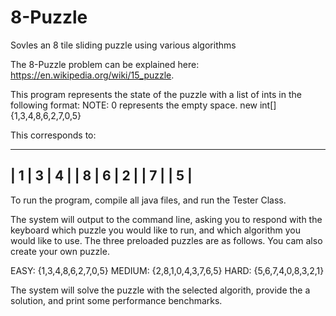 # 8-Puzzle
Sovles an 8 tile sliding puzzle using various algorithms

The 8-Puzzle problem can be explained here: https://en.wikipedia.org/wiki/15_puzzle.

This program represents the state of the puzzle with a list of ints in the following format:
NOTE: 0 represents the empty space.
new int[]{1,3,4,8,6,2,7,0,5}

This corresponds to:

--------------
| 1 | 3 | 4 | 
| 8 | 6 | 2 | 
| 7 |   | 5 | 
--------------

To run the program, compile all java files, and run the Tester Class.

The system will output to the command line, asking you to respond with the keyboard which puzzle you would
like to run, and which algorithm you would like to use. The three preloaded puzzles are as follows. You cam also
create your own puzzle.

EASY: {1,3,4,8,6,2,7,0,5}
MEDIUM: {2,8,1,0,4,3,7,6,5}
HARD: {5,6,7,4,0,8,3,2,1}

The system will solve the puzzle with the selected algorith, provide the a solution, and print some performance benchmarks.
